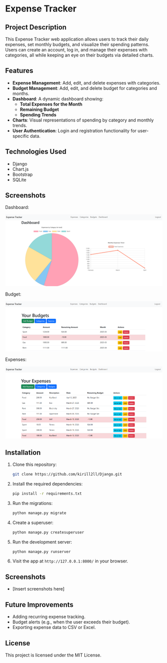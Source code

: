 # Expense Tracker

## Project Description
This Expense Tracker web application allows users to track their daily expenses, set monthly budgets, and visualize their spending patterns. Users can create an account, log in, and manage their expenses with categories, all while keeping an eye on their budgets via detailed charts.

## Features
- **Expense Management**: Add, edit, and delete expenses with categories.
- **Budget Management**: Add, edit, and delete budget for categories and months.
- **Dashboard**: A dynamic dashboard showing:
  - **Total Expenses for the Month**
  - **Remaining Budget**
  - **Spending Trends**
- **Charts**: Visual representations of spending by category and monthly trends.
- **User Authentication**: Login and registration functionality for user-specific data.

## Technologies Used
- Django
- Chart.js
- Bootstrap
- SQLite

## Screenshots
Dashboard:

![Dashboard](dashboard.png)

Budget:

![Budget](budget.png)

Expenses:

![Expenses](expenses.png)

## Installation

1. Clone this repository:
   ```bash
   git clone https://github.com/kirill2ll/Django.git
   ```
2. Install the required dependencies:
   ```bash
   pip install -r requirements.txt
   ```
3. Run the migrations:
   ```bash
   python manage.py migrate
   ```
4. Create a superuser:
   ```bash
   python manage.py createsuperuser
   ```
5. Run the development server:
   ```bash
   python manage.py runserver
   ```
6. Visit the app at `http://127.0.0.1:8000/` in your browser.

## Screenshots
- [Insert screenshots here]

## Future Improvements
- Adding recurring expense tracking.
- Budget alerts (e.g., when the user exceeds their budget).
- Exporting expense data to CSV or Excel.

## License
This project is licensed under the MIT License.
